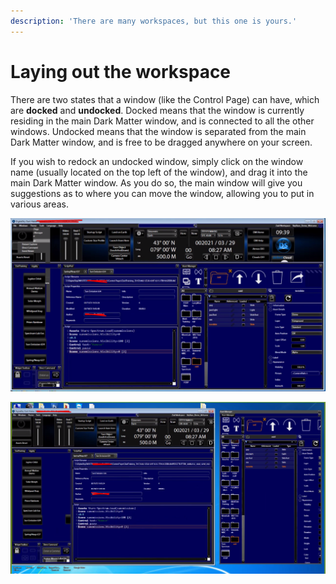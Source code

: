 ```yaml
---
description: 'There are many workspaces, but this one is yours.'
---
```


# Laying out the workspace

There are two states that a window \(like the Control Page\) can have, which are **docked** and **undocked**. Docked means that the window is currently residing in the main Dark Matter window, and is connected to all the other windows. Undocked means that the window is separated from the main Dark Matter window, and is free to be dragged anywhere on your screen.

If you wish to redock an undocked window, simply click on the window name \(usually located on the top left of the window\), and drag it into the main Dark Matter window. As you do so, the main window will give you suggestions as to where you can move the window, allowing you to put in various areas.

![What docked windows look like. Everything is in the main Dark Matter window](../.gitbook/assets/image%20%289%29.png)

![Here we see the Asset Manager is currently undocked](../.gitbook/assets/image%20%284%29.png)



